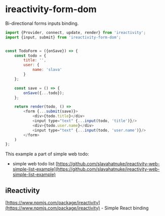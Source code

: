 # ireactivity-form-dom
Bi-directional forms inputs binding.

```javascript
import {Provider, connect, update, render} from 'ireactivity';
import {input, submit} from 'ireactivity-form-dom';
```

```javascript

const TodoForm = ({onSave}) => {
    const todo = {
        title: '',
        user: {
            name: 'slava'
        }
    };

    const save = () => {
        onSave({...todo});
    };

    return render(todo, () =>
        <form {...submit(save)}>
            <div>{todo.title}</div>
            <input type="text" {...input(todo, 'title')}/>
            <div>{todo.user.name}</div>
            <input type="text" {...input(todo, 'user.name')}/>
        </form>
    )
};
```

This example a part of simple web todo: 
- simple web todo list [https://github.com/slavahatnuke/ireactivity-web-simple-list-example](https://github.com/slavahatnuke/ireactivity-web-simple-list-example)

## iReactivity
[https://www.npmjs.com/package/ireactivity](https://www.npmjs.com/package/ireactivity) - Simple React binding 